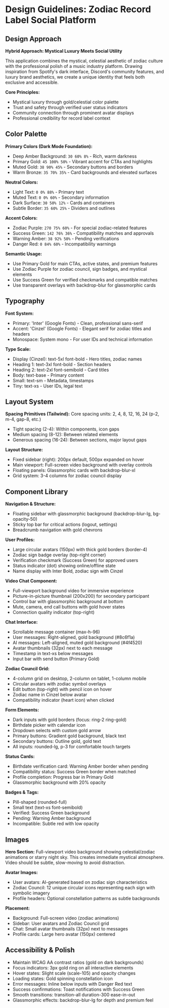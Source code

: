 # Design Guidelines: Zodiac Record Label Social Platform

## Design Approach

**Hybrid Approach: Mystical Luxury Meets Social Utility**

This application combines the mystical, celestial aesthetic of zodiac culture with the professional polish of a music industry platform. Drawing inspiration from Spotify's dark interface, Discord's community features, and luxury brand aesthetics, we create a unique identity that feels both exclusive and accessible.

**Core Principles:**
- Mystical luxury through gold/celestial color palette
- Trust and safety through verified user status indicators
- Community connection through prominent avatar displays
- Professional credibility for record label context

## Color Palette

**Primary Colors (Dark Mode Foundation):**
- Deep Amber Background: `30 60% 8%` - Rich, warm darkness
- Primary Gold: `45 100% 50%` - Vibrant accent for CTAs and highlights
- Muted Gold: `38 90% 45%` - Secondary buttons and borders
- Warm Bronze: `35 70% 35%` - Card backgrounds and elevated surfaces

**Neutral Colors:**
- Light Text: `0 0% 88%` - Primary text
- Muted Text: `0 0% 60%` - Secondary information
- Dark Surface: `30 50% 12%` - Cards and containers
- Subtle Border: `35 60% 25%` - Dividers and outlines

**Accent Colors:**
- Zodiac Purple: `270 75% 60%` - For special zodiac-related features
- Success Green: `142 76% 36%` - Compatibility matches and approvals
- Warning Amber: `38 92% 50%` - Pending verifications
- Danger Red: `0 84% 60%` - Incompatibility warnings

**Semantic Usage:**
- Use Primary Gold for main CTAs, active states, and premium features
- Use Zodiac Purple for zodiac council, sign badges, and mystical elements
- Use Success Green for verified checkmarks and compatible matches
- Use transparent overlays with backdrop-blur for glassmorphic cards

## Typography

**Font System:**
- Primary: 'Inter' (Google Fonts) - Clean, professional sans-serif
- Accent: 'Cinzel' (Google Fonts) - Elegant serif for zodiac titles and headers
- Monospace: System mono - For user IDs and technical information

**Type Scale:**
- Display (Cinzel): text-5xl font-bold - Hero titles, zodiac names
- Heading 1: text-3xl font-bold - Section headers
- Heading 2: text-2xl font-semibold - Card titles
- Body: text-base - Primary content
- Small: text-sm - Metadata, timestamps
- Tiny: text-xs - User IDs, legal text

## Layout System

**Spacing Primitives (Tailwind):**
Core spacing units: 2, 4, 8, 12, 16, 24 (p-2, m-4, gap-8, etc.)
- Tight spacing (2-4): Within components, icon gaps
- Medium spacing (8-12): Between related elements
- Generous spacing (16-24): Between sections, major layout gaps

**Layout Structure:**
- Fixed sidebar (right): 200px default, 500px expanded on hover
- Main viewport: Full-screen video background with overlay controls
- Floating panels: Glassmorphic cards with backdrop-blur-xl
- Grid system: 3-4 columns for zodiac council display

## Component Library

**Navigation & Structure:**
- Floating sidebar with glassmorphic background (backdrop-blur-lg, bg-opacity-50)
- Sticky top bar for critical actions (logout, settings)
- Breadcrumb navigation with gold chevrons

**User Profiles:**
- Large circular avatars (150px) with thick gold borders (border-4)
- Zodiac sign badge overlay (top-right corner)
- Verification checkmark (Success Green) for approved users
- Status indicator (dot) showing online/offline state
- Name display with Inter Bold, zodiac sign with Cinzel

**Video Chat Component:**
- Full-viewport background video for immersive experience
- Picture-in-picture thumbnail (200x200) for secondary participant
- Control bar with glassmorphic background at bottom
- Mute, camera, end call buttons with gold hover states
- Connection quality indicator (top-right)

**Chat Interface:**
- Scrollable message container (max-h-96)
- User messages: Right-aligned, gold background (#8c6f1a)
- AI messages: Left-aligned, muted gold background (#4f4520)
- Avatar thumbnails (32px) next to each message
- Timestamp in text-xs below messages
- Input bar with send button (Primary Gold)

**Zodiac Council Grid:**
- 4-column grid on desktop, 2-column on tablet, 1-column mobile
- Circular avatars with zodiac symbol overlays
- Edit button (top-right) with pencil icon on hover
- Zodiac name in Cinzel below avatar
- Compatibility indicator (heart icon) when clicked

**Form Elements:**
- Dark inputs with gold borders (focus: ring-2 ring-gold)
- Birthdate picker with calendar icon
- Dropdown selects with custom gold arrow
- Primary buttons: Gradient gold background, black text
- Secondary buttons: Outline gold, gold text
- All inputs: rounded-lg, p-3 for comfortable touch targets

**Status Cards:**
- Birthdate verification card: Warning Amber border when pending
- Compatibility status: Success Green border when matched
- Profile completion: Progress bar in Primary Gold
- Glassmorphic background with 20% opacity

**Badges & Tags:**
- Pill-shaped (rounded-full)
- Small text (text-xs font-semibold)
- Verified: Success Green background
- Pending: Warning Amber background
- Incompatible: Subtle red with low opacity

## Images

**Hero Section:**
Full-viewport video background showing celestial/zodiac animations or starry night sky. This creates immediate mystical atmosphere. Video should be subtle, slow-moving to avoid distraction.

**Avatar Images:**
- User avatars: AI-generated based on zodiac sign characteristics
- Zodiac Council: 12 unique circular icons representing each sign with symbolic imagery
- Profile headers: Optional constellation patterns as subtle backgrounds

**Placement:**
- Background: Full-screen video (zodiac animations)
- Sidebar: User avatars and Zodiac Council grid
- Chat: Small avatar thumbnails (32px) next to messages
- Profile cards: Large hero avatar (150px) centered

## Accessibility & Polish

- Maintain WCAG AA contrast ratios (gold on dark backgrounds)
- Focus indicators: 3px gold ring on all interactive elements
- Hover states: Slight scale (scale-105) and opacity changes
- Loading states: Gold spinning constellation icon
- Error messages: Inline below inputs with Danger Red text
- Success confirmations: Toast notifications with Success Green
- Smooth transitions: transition-all duration-300 ease-in-out
- Glassmorphic effects: backdrop-blur-lg for depth and premium feel